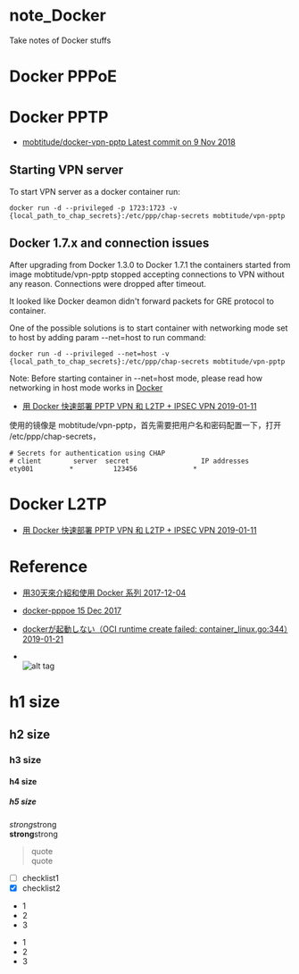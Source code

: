 # note_Docker
Take notes of Docker stuffs

# Docker PPPoE  

# Docker PPTP  
* [mobtitude/docker-vpn-pptp Latest commit on 9 Nov 2018](https://github.com/mobtitude/docker-vpn-pptp)  
## Starting VPN server  
To start VPN server as a docker container run:  
```
docker run -d --privileged -p 1723:1723 -v {local_path_to_chap_secrets}:/etc/ppp/chap-secrets mobtitude/vpn-pptp
```

## Docker 1.7.x and connection issues  
After upgrading from Docker 1.3.0 to Docker 1.7.1 the containers started from image mobtitude/vpn-pptp stopped accepting connections to VPN without any reason. Connections were dropped after timeout.  

It looked like Docker deamon didn't forward packets for GRE protocol to container.  

One of the possible solutions is to start container with networking mode set to host by adding param --net=host to run command:
```
docker run -d --privileged --net=host -v {local_path_to_chap_secrets}:/etc/ppp/chap-secrets mobtitude/vpn-pptp
```
Note: Before starting container in --net=host mode, please read how networking in host mode works in [Docker](https://docs.docker.com/reference/run/#mode-host)  

* [用 Docker 快速部署 PPTP VPN 和 L2TP + IPSEC VPN 2019-01-11](https://blog.domyself.me/2019/01/11/docker-pptp-vpn-l2tp-ipsec-vpn.html)  

使用的镜像是 mobtitude/vpn-pptp，首先需要把用户名和密码配置一下，打开 /etc/ppp/chap-secrets，  
```
# Secrets for authentication using CHAP
# client        server  secret                  IP addresses
ety001         *          123456              *
```

# Docker L2TP
* [用 Docker 快速部署 PPTP VPN 和 L2TP + IPSEC VPN 2019-01-11](https://blog.domyself.me/2019/01/11/docker-pptp-vpn-l2tp-ipsec-vpn.html)  


# Reference
* [用30天來介紹和使用 Docker 系列 2017-12-04](https://ithelp.ithome.com.tw/users/20103456/ironman/1320?page=1)  
* [docker-pppoe 15 Dec 2017](https://github.com/longwdl/docker-pppoe)  

* [dockerが起動しない（OCI runtime create failed: container_linux.go:344）2019-01-21](https://qiita.com/sakapun/items/750e4e9f40e372aa1e5b)  


* []()  
![alt tag]()

# h1 size

## h2 size

### h3 size

#### h4 size

##### h5 size

*strong*strong  
**strong**strong  

> quote  
> quote

- [ ] checklist1
- [x] checklist2

* 1
* 2
* 3

- 1
- 2
- 3